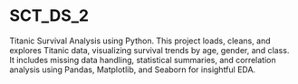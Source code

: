 # SCT_DS_2
Titanic Survival Analysis using Python. This project loads, cleans, and explores Titanic data, visualizing survival trends by age, gender, and class. It includes missing data handling, statistical summaries, and correlation analysis using Pandas, Matplotlib, and Seaborn for insightful EDA.
